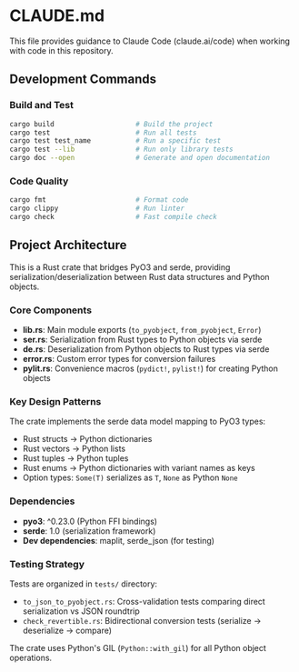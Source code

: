 # CLAUDE.md

This file provides guidance to Claude Code (claude.ai/code) when working with code in this repository.

## Development Commands

### Build and Test
```bash
cargo build                    # Build the project
cargo test                     # Run all tests
cargo test test_name           # Run a specific test
cargo test --lib               # Run only library tests
cargo doc --open               # Generate and open documentation
```

### Code Quality
```bash
cargo fmt                      # Format code
cargo clippy                   # Run linter
cargo check                    # Fast compile check
```

## Project Architecture

This is a Rust crate that bridges PyO3 and serde, providing serialization/deserialization between Rust data structures and Python objects.

### Core Components

- **lib.rs**: Main module exports (`to_pyobject`, `from_pyobject`, `Error`)
- **ser.rs**: Serialization from Rust types to Python objects via serde
- **de.rs**: Deserialization from Python objects to Rust types via serde  
- **error.rs**: Custom error types for conversion failures
- **pylit.rs**: Convenience macros (`pydict!`, `pylist!`) for creating Python objects

### Key Design Patterns

The crate implements the serde data model mapping to PyO3 types:
- Rust structs → Python dictionaries
- Rust vectors → Python lists  
- Rust tuples → Python tuples
- Rust enums → Python dictionaries with variant names as keys
- Option types: `Some(T)` serializes as `T`, `None` as Python `None`

### Dependencies

- **pyo3**: ^0.23.0 (Python FFI bindings)
- **serde**: 1.0 (serialization framework)
- **Dev dependencies**: maplit, serde_json (for testing)

### Testing Strategy

Tests are organized in `tests/` directory:
- `to_json_to_pyobject.rs`: Cross-validation tests comparing direct serialization vs JSON roundtrip
- `check_revertible.rs`: Bidirectional conversion tests (serialize → deserialize → compare)

The crate uses Python's GIL (`Python::with_gil`) for all Python object operations.